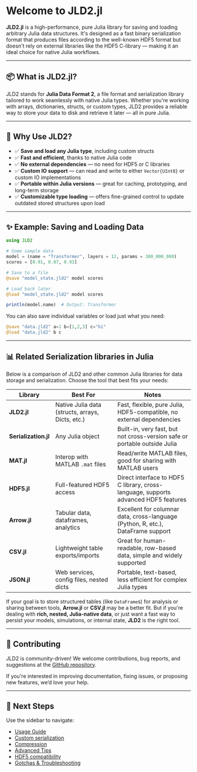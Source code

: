 # Welcome to **JLD2.jl**

**JLD2.jl** is a high-performance, pure Julia library for saving and loading arbitrary Julia data structures. It's designed as a fast binary serialization format that produces files according to the well-known HDF5 format but doesn't rely on external libraries like the HDF5 C-library — making it an ideal choice for native Julia workflows.

---

## 📦 What is JLD2.jl?

JLD2 stands for **Julia Data Format 2**, a file format and serialization library tailored to work seamlessly with native Julia types. Whether you're working with arrays, dictionaries, structs, or custom types, JLD2 provides a reliable way to store your data to disk and retrieve it later — all in pure Julia.

---

## 🚀 Why Use JLD2?

* ✅ **Save and load any Julia type**, including custom structs
* ✅ **Fast and efficient**, thanks to native Julia code
* ✅ **No external dependencies** — no need for HDF5 or C libraries
* ✅ **Custom IO support** — can read and write to either `Vector{UInt8}` or custom IO implementations
* ✅ **Portable within Julia versions** — great for caching, prototyping, and long-term storage
* ✅ **Customizable type loading** — offers fine-grained control to update outdated stored structures upon load


---

## ✨ Example: Saving and Loading Data

```julia
using JLD2

# Some sample data
model = (name = "Transformer", layers = 12, params = 300_000_000)
scores = [0.91, 0.87, 0.93]

# Save to a file
@save "model_state.jld2" model scores

# Load back later
@load "model_state.jld2" model scores

println(model.name)  # Output: Transformer
```

You can also save individual variables or load just what you need:

```julia
@save "data.jld2" a=1 b=[1,2,3] c="hi"
@load "data.jld2" b c
```

---

## 📊 Related Serialization libraries in Julia

Below is a comparison of JLD2 and other common Julia libraries for data storage and serialization.
Choose the tool that best fits your needs:

| Library         | Best For                                         | Notes                                                                                 |
|-----------------|--------------------------------------------------|---------------------------------------------------------------------------------------|
| **JLD2.jl**        | Native Julia data (structs, arrays, Dicts, etc.) | Fast, flexible, pure Julia, HDF5-compatible, no external dependencies                 |
| **Serialization.jl** | Any Julia object         | Built-in, very fast, but not cross-version safe or portable outside Julia             |
| **MAT.jl**      | Interop with MATLAB `.mat` files                 | Read/write MATLAB files, good for sharing with MATLAB users                           |
| **HDF5.jl**     | Full-featured HDF5 access                        | Direct interface to HDF5 C library, cross-language, supports advanced HDF5 features   |
| **Arrow.jl**    | Tabular data, dataframes, analytics              | Excellent for columnar data, cross-language (Python, R, etc.), DataFrame support      |
| **CSV.jl**      | Lightweight table exports/imports                | Great for human-readable, row-based data, simple and widely supported                 |
| **JSON.jl**     | Web services, config files, nested dicts         | Portable, text-based, less efficient for complex Julia types                          |

If your goal is to store structured tables (like `DataFrame`s) for analysis or sharing between tools, **Arrow.jl** or **CSV.jl** may be a better fit. But if you're dealing with **rich, nested, Julia-native data**, or just want a fast way to persist your models, simulations, or internal state, **JLD2** is the right tool.

---

## 💬 Contributing

JLD2 is community-driven! We welcome contributions, bug reports, and suggestions at the [GitHub repository](https://github.com/JuliaIO/JLD2.jl).

If you're interested in improving documentation, fixing issues, or proposing new features, we’d love your help.

---

## 🧭 Next Steps

Use the sidebar to navigate:

* [Usage Guide](./basic_usage.md)
* [Custom serialization](./advanced.md)
* [Compression](./compression.md)
* [Advanced Tips](./advanced.md)
* [HDF5 compatibility](./hdf5compat.md)
* [Gotchas & Troubleshooting](./troubleshooting.md)
